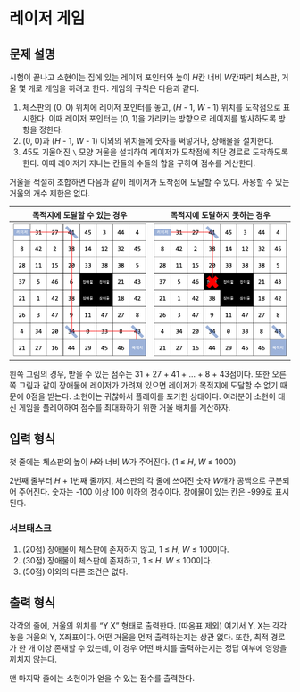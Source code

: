 # 레이저 게임

## 문제 설명

시험이 끝나고 소현이는 집에 있는 레이저 포인터와 높이 *H*칸 너비 *W*칸짜리 체스판, 거울 몇 개로 게임을 하려고 한다. 게임의 규칙은 다음과 같다.

1. 체스판의 (0, 0) 위치에 레이저 포인터를 놓고, (*H* - 1, *W* - 1) 위치를 도착점으로 표시한다. 이때 레이저 포인터는 (0, 1)을 가리키는 방향으로 레이저를 발사하도록 방향을 정한다.
2. (0, 0)과 (*H* - 1, *W* - 1) 이외의 위치들에 숫자를 써넣거나, 장애물을 설치한다.
3. 45도 기울어진 `\` 모양 거울을 설치하여 레이저가 도착점에 최단 경로로 도착하도록 한다. 이때 레이저가 지나는 칸들의 수들의 합을 구하여 점수를 계산한다.

거울을 적절히 조합하면 다음과 같이 레이저가 도착점에 도달할 수 있다. 사용할 수 있는 거울의 개수 제한은 없다.

| 목적지에 도달할 수 있는 경우 | 목적지에 도달하지 못하는 경우 |
| ---------------------------- | ----------------------------- |
| ![figure1](./figure1.png)    | ![figure2](./figure2.png)     |

왼쪽 그림의 경우, 받을 수 있는 점수는 31 + 27 + 41 + ... + 8 + 43점이다. 또한 오른쪽 그림과 같이 장애물에 레이저가 가려져 있으면 레이저가 목적지에 도달할 수 없기 때문에 0점을 받는다. 소현이는 귀찮아서 플레이를 포기한 상태이다. 여러분이 소현이 대신 게임을 플레이하여 점수를 최대화하기 위한 거울 배치를 계산하자.

## 입력 형식

첫 줄에는 체스판의 높이 *H*와 너비 *W*가 주어진다. (1 ≤ *H*, *W* ≤ 1000)

2번째 줄부터 *H* + 1번째 줄까지, 체스판의 각 줄에 쓰여진 숫자 *W*개가 공백으로 구분되어 주어진다. 숫자는 -100 이상 100 이하의 정수이다. 장애물이 있는 칸은 -999로 표시된다.

### 서브태스크 

1. (20점) 장애물이 체스판에 존재하지 않고, 1 ≤ *H*, *W* ≤ 100이다.
2. (30점) 장애물이 체스판에 존재하고, 1 ≤ *H*, *W* ≤ 100이다.
3. (50점) 이외의 다른 조건은 없다.

## 출력 형식

각각의 줄에, 거울의 위치를 “Y X” 형태로 출력한다. (따옴표 제외) 여기서 Y, X는 각각 놓을 거울의 Y, X좌표이다. 어떤 거울을 먼저 출력하는지는 상관 없다. 또한, 최적 경로가 한 개 이상 존재할 수 있는데, 이 경우 어떤 배치를 출력하는지는 정답 여부에 영항을 끼치지 않는다.

맨 마지막 줄에는 소현이가 얻을 수 있는 점수를 출력한다.
